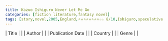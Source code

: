 ```yaml
---
title: Kazuo Ishiguro Never Let Me Go
categories: [fiction literature,fantasy novel]
tags: [story,novel,2005,England,⭐⭐⭐⭐⭐⭐⭐⭐☆☆ 8/10,Ishiguro,speculative fiction]
---
```

| Title |  |
| Author |  |
| Publication Date |   |
| Country |  |
| Genre |   |
        